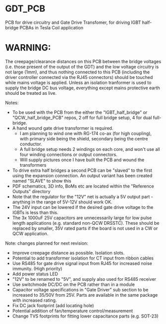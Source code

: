 # GDT_PCB
PCB for drive circuitry and Gate Drive Transfomer, for driving IGBT half-bridge PCBAs in Tesla Coil application

# WARNING:
The creepage/clearance distances on this PCB between the bridge voltages (i.e. those present of the output of the GDT) and the low voltage circuitry is not large (1mm), and thus nothing connected to this PCB (including the driver controller connected via the RJ45 connectors) should be touched while mains voltage is applied. Unless an isolation tranformer is used to supply the bridge DC bus voltage, everything except mains protective earth should be treated as live.

Notes:
- To be used with the PCB from the either the "IGBT_half_bridge" or "QCW_half_bridge_PCB" repos, 2 off for full bridge setup, 4 for dual full-bridge.
- A hand wound gate drive transformer is required.
  - I am planning to wind one with RG-174 co-ax (for high coupling), with primary side being the shield, secondary being the centre conductor.
  - A full bridge setup needs 2 windings on each core, and won't use all four winding connections or output connectors.
  - Will supply pictures once I have built the PCB and wound the transformers
- To drive extra half bridges a second PCB can be "slaved" to the first using the expansion connection. An output variant has been created named "SLAVE" to show this
- PDF schematics, 3D info, BoMs etc are located within the "Reference Outputs" directory
- Note that the regulator for the "12V" net is actually a 5V output part - anything in the range of 5V-12V should work OK.
- The 24V input can be lowered if the desired gate drive voltage to the IGBTs is less than this.
- The 3x 1000uF 25V capacitors are unnecessarily large for low pulse length applications (e.g. standard non-QCW DRSSTC). These should be replaced by smaller, 35V rated parts if the board is not used in a CW or QCW application.

Note: changes planned for next revision:
- Improve creepage distance as possible. Isolation slots.
- Potential to add transformer isolation for CT input from ribbon cables
- Use RS485 for gate drive signal input from RJ45 for increased noise immunity. (High priority)
- Add power status LED
- "12V" to be renamed to "5V", and supply also used for RS485 receiver
- Use switchmode DC/DC on the PCB rather than in a module
- Capacitor voltage specifications in "Gate Driver" sub section to be increased to 35/50V from 25V. Parts are available in the same package with increased rating.
- Fix DC jack footprint (add locating hole)
- Potential addition of fan/temperature control/measurement
- Change TVS footprints for fitting lower capacitance parts (e.g. SOT-23)
